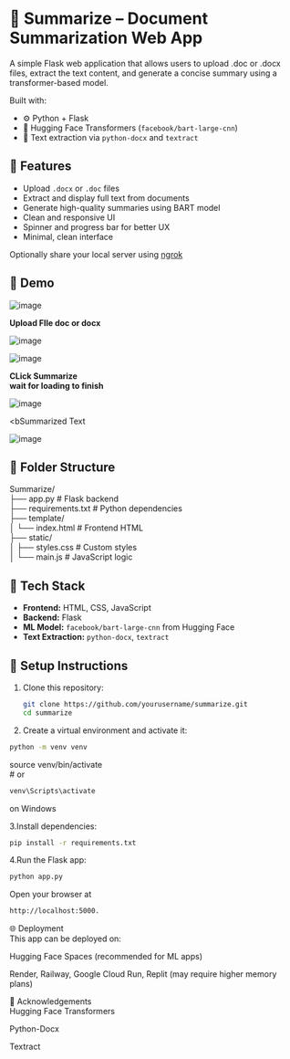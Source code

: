

# 📝 Summarize – Document Summarization Web App
A simple Flask web application that allows users to upload .doc or .docx files, extract the text content, and generate a concise summary using a transformer-based model.


Built with:
- ⚙️ Python + Flask
- 🤗 Hugging Face Transformers (`facebook/bart-large-cnn`)
- 🧠 Text extraction via `python-docx` and `textract`

## 🚀 Features

- Upload `.docx` or `.doc` files
- Extract and display full text from documents
- Generate high-quality summaries using BART model
- Clean and responsive UI
- Spinner and progress bar for better UX
- Minimal, clean interface

Optionally share your local server using <a href="https://ngrok.com/"> ngrok </a>




## 📸 Demo
![image](https://github.com/user-attachments/assets/6e4df41b-353e-4302-b9ab-c063f2208c14)

<b>Upload FIle doc or docx </b>

![image](https://github.com/user-attachments/assets/84fe57c2-3f2b-4bb4-b805-f36392fa2df2)

![image](https://github.com/user-attachments/assets/c557591a-924c-405b-8fd4-1683bd8c52cd)

<b>CLick Summarize</b> <br>
<b>wait for loading to finish</b><br>

![image](https://github.com/user-attachments/assets/ab724396-8f42-4a25-abd0-d63fbd43c14c)

<bSummarized Text</b><br>

![image](https://github.com/user-attachments/assets/7df5714a-3dca-45f9-9f2b-2d670856436e)



## 📂 Folder Structure

Summarize/ <br>
├── app.py # Flask backend <br>
├── requirements.txt # Python dependencies <br>
├── template/ <br>
│ └── index.html # Frontend HTML <br>
├── static/ <br>
│ ├── styles.css # Custom styles <br>
│ └── main.js # JavaScript logic <br>



## 🧪 Tech Stack

- **Frontend:** HTML, CSS, JavaScript
- **Backend:** Flask
- **ML Model:** `facebook/bart-large-cnn` from Hugging Face
- **Text Extraction:** `python-docx`, `textract`

## 🧰 Setup Instructions

1. Clone this repository:
   ```bash
   git clone https://github.com/yourusername/summarize.git
   cd summarize

2. Create a virtual environment and activate it:
 ```bash
 python -m venv venv
  ```
source venv/bin/activate <br> # or <br>
 ```bash
 venv\Scripts\activate
 ```
 on Windows

3.Install dependencies:<br>
```bash 
pip install -r requirements.txt 
```

4.Run the Flask app:
```bash 
python app.py
```
Open your browser at 
```bash 
http://localhost:5000.
```

🌐 Deployment <br>
This app can be deployed on:<br>

Hugging Face Spaces (recommended for ML apps)<br>

Render, Railway, Google Cloud Run, Replit (may require higher memory plans)<br>

🙌 Acknowledgements <br>
Hugging Face Transformers<br>

Python-Docx<br>

Textract<br>
